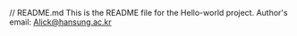 // README.md
This is the README file for the Hello-world project.
Author's email: Alick@hansung.ac.kr
